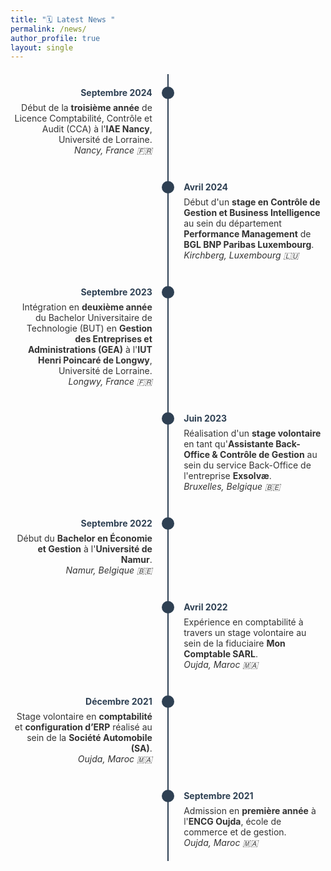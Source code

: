 ```yaml
---
title: "🗓️ Latest News "
permalink: /news/
author_profile: true
layout: single
---
```


<style>
  .timeline-container {
    display: flex;
    flex-direction: column;
    align-items: center;
    position: relative;
    margin: 20px 0;
  }
  .timeline-line {
    position: absolute;
    width: 2px;
    background-color: #2E4053;
    top: 0;
    bottom: 0;
    left: 50%;
    transform: translateX(-50%);
  }
  .timeline-item {
    display: flex;
    align-items: flex-start;
    justify-content: space-between;
    width: 100%;
    max-width: 800px;
    position: relative;
    margin: 20px 0;
  }
  .date-circle {
    background-color: #2E4053;
    border-radius: 50%;
    width: 20px;
    height: 20px;
    position: absolute;
    left: 50%;
    transform: translateX(-50%);
    z-index: 1;
  }
  .event-text {
    font-size: 14px;
    color: #333;
    width: 45%;
    display: flex;
    flex-direction: column;
  }
  .event-left {
    text-align: right;
    padding-right: 10px;
  }
  .event-right {
    text-align: left;
    padding-left: 10px;
  }
  .event-date {
    color: #2E4053;
    margin-bottom: 5px;
    font-weight: bold;
    line-height: 20px;
  }
  .event-description {
    margin-top: 0;
  }
</style>

<div class="timeline-container">
  <div class="timeline-line"></div>
  <!-- Timeline items -->
  <div class="timeline-item">
    <div class="event-text event-left">
      <div class="event-date">Septembre 2024</div>
      <div class="event-description">
        Début de la <strong>troisième année</strong> de Licence Comptabilité, Contrôle et Audit (CCA) à l'<strong>IAE Nancy</strong>, Université de Lorraine.
        <br><em>Nancy, France 🇫🇷</em>
      </div>
    </div>
    <div class="date-circle"></div>
    <div class="event-text event-right"></div>
  </div>

  <div class="timeline-item">
    <div class="event-text event-left"></div>
    <div class="date-circle"></div>
    <div class="event-text event-right">
      <div class="event-date">Avril 2024</div>
      <div class="event-description">
        Début d'un <strong>stage en Contrôle de Gestion et Business Intelligence</strong> au sein du département <strong>Performance Management</strong> de <strong>BGL BNP Paribas Luxembourg</strong>. 
        <br><em>Kirchberg, Luxembourg 🇱🇺</em>
      </div>
    </div>
  </div>

  <div class="timeline-item">
    <div class="event-text event-left">
      <div class="event-date">Septembre 2023</div>
      <div class="event-description">
        Intégration en <strong>deuxième année</strong> du Bachelor Universitaire de Technologie (BUT) en <strong>Gestion des Entreprises et Administrations (GEA)</strong> à l'<strong>IUT Henri Poincaré de Longwy</strong>, Université de Lorraine. 
        <br><em>Longwy, France 🇫🇷</em>
      </div>
    </div>
    <div class="date-circle"></div>
    <div class="event-text event-right"></div>
  </div>

  <div class="timeline-item">
    <div class="event-text event-left"></div>
    <div class="date-circle"></div>
    <div class="event-text event-right">
      <div class="event-date">Juin 2023</div>
      <div class="event-description">
        Réalisation d'un <strong>stage volontaire</strong> en tant qu'<strong>Assistante Back-Office & Contrôle de Gestion</strong> au sein du service Back-Office de l'entreprise <strong>Exsolvæ</strong>.  
        <br><em>Bruxelles, Belgique 🇧🇪</em>
      </div>
    </div>
  </div>

  <div class="timeline-item">
    <div class="event-text event-left">
      <div class="event-date">Septembre 2022</div>
      <div class="event-description">
        Début du <strong>Bachelor en Économie et Gestion</strong> à l'<strong>Université de Namur</strong>.  
        <br><em>Namur, Belgique 🇧🇪</em>
      </div>
    </div>
    <div class="date-circle"></div>
    <div class="event-text event-right"></div>
  </div>

  <div class="timeline-item">
    <div class="event-text event-left"></div>
    <div class="date-circle"></div>
    <div class="event-text event-right">
      <div class="event-date">Avril 2022</div>
      <div class="event-description">
        Expérience en comptabilité à travers un stage volontaire au sein de la fiduciaire <strong>Mon Comptable SARL</strong>.
        <br><em>Oujda, Maroc 🇲🇦</em>
      </div>
    </div>
  </div>

  <div class="timeline-item">
    <div class="event-text event-left">
      <div class="event-date">Décembre 2021</div>
      <div class="event-description">
        Stage volontaire en <strong>comptabilité</strong> et <strong>configuration d’ERP</strong> réalisé au sein de la <strong>Société Automobile (SA)</strong>.
        <br><em>Oujda, Maroc 🇲🇦</em>
      </div>
    </div>
    <div class="date-circle"></div>
    <div class="event-text event-right"></div>
  </div>

  <div class="timeline-item">
    <div class="event-text event-left"></div>
    <div class="date-circle"></div>
    <div class="event-text event-right">
      <div class="event-date">Septembre 2021</div>
      <div class="event-description">
        Admission en <strong>première année</strong> à l'<strong>ENCG Oujda</strong>, école de commerce et de gestion.
        <br><em>Oujda, Maroc 🇲🇦</em>
      </div>
    </div>
  </div>





<!-- * **11 October 2024** Participated with Dr. Romain Serizel to a workshop, at [Fête de la science](https://fst.univ-lorraine.fr/fetedelascience), titled "Aides auditives : la puce à l’oreille" for primary and middle school children on Friday, and for the general public on Saturday [Nancy, France🇫🇷].
* **9 September 2024** Attended the 3rd edition of the [AI4Sustainability](https://summerschool.eitdigital.eu/ai4sustainability) summer school and participated in the hackathon, presenting a sustainable startup idea leveraging AI [Milan, Italy🇮🇹].
* **1 February 2024** Started giving lectures on Algorithm Quality and Virtualization using Dockerat [IUT Nancy Charlemagne](https://iut-charlemagne.univ-lorraine.fr)—[Université de Lorraine](https://www.univ-lorraine.fr) [Nancy, France🇫🇷].
* **8 January 2024** Presented, at the 15th edition of the [SPIN](https://2024.speech-in-noise.eu) workshop, a poster comparing speech enhancement models on both utterance and phoneme scale [Potsdam, Germany🇩🇪]. 
* **29 November 2023** Attended the 10th edition of the [RJCP](https://rjcp-2023.sciencesconf.org) workshop, where I presented a poster on our preliminary results evaluating speech enhancement algorithms at the phoneme scale [Grenoble, France🇫🇷].
* **14 October 2023** Participated with Dr. Romain Serizel to a 2-daysworkshop, at [Fête de la science](https://www.inria.fr/fr/fete-science-2023-nancy-communication-evenement), titled "Aides auditives : la puce à l’oreille" for primary and middle school children on Friday, and for the general public on Saturday [Nancy, France🇫🇷].
* **1 September 2023** Started giving lectures on Shell and LaTeX, as well as supervising Python practical sessions at [IDMC](https://idmc.univ-lorraine.fr)--[Université de Lorraine](https://www.univ-lorraine.fr) [Nancy, France🇫🇷].
* **5 June 2023** Attended the 10-day course [*HEARING: From Mechanism to Restoration Technologies*](https://www.institut-audition.fr/pasteur-course) at the Institut de l'Audition, organized by [Brice Bathellier](https://research.pasteur.fr/fr/member/brice-bathellier/) and [Boris Gourevitch](https://research.pasteur.fr/fr/member/boris-gourevitch/) from [Pasteur Insitute](https://www.pasteur.fr/fr) [Paris, France🇫🇷].
* **10 February 2023** First in-person meeting with the [REFINED](https://anr.fr/Projet-ANR-21-CE19-0043) project team at [CERIAH](https://www.institut-audition.fr/ceriah) ([Pasteur Institute](https://www.pasteur.fr/fr)) to discuss the setup of patient tests [Paris, France🇫🇷].
* **12 December 2022** Started a PhD at the [Multispeech](https://team.inria.fr/multispeech/) team ([Loria](https://www.loria.fr/fr/)-[Inria](https://www.inria.fr/fr/centre-inria-universite-lorraine)) and Université de Lorraine [Nancy, France🇫🇷]. -->